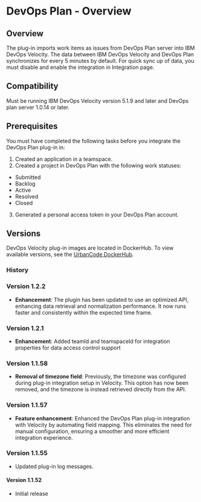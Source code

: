 
# DevOps Plan - Overview

## Overview

The plug-in imports work items as issues from DevOps Plan server into IBM DevOps Velocity. The data between IBM DevOps Velocity and DevOps Plan synchronizes for every 5 minutes by default. For quick sync up of data, you must disable and enable the integration in Integration page.

## Compatibility

Must be running IBM DevOps Velocity version 5.1.9 and later and DevOps plan server 1.0.14 or later.

## Prerequisites

You must have completed the following tasks before you integrate the DevOps Plan plug-in in:
1. Created an application in a teamspace.
2. Created a project in DevOps Plan with the following work statuses:
* Submitted
* Backlog
* Active
* Resolved
* Closed
3. Generated a personal access token in your DevOps Plan account.

## Versions

DevOps Velocity plug-in images are located in DockerHub. To view available versions, see the [UrbanCode DockerHub](https://hub.docker.com/r/urbancode/ucv-ext-compass/tags).

### History

### Version 1.2.2

* **Enhancement**: The plugin has been updated to use an optimized API, enhancing data retrieval and normalization performance. It now runs faster and consistently within the expected time frame.

### Version 1.2.1

* **Enhancement**: Added teamId and teamspaceId for integration properties for data access control support

### Version 1.1.58

* **Removal of timezone field**: Previously, the timezone was configured during plug-in integration setup in Velocity. This option has now been removed, and the timezone is instead retrieved directly from the API.

### Version 1.1.57

* **Feature enhancement**: Enhanced the DevOps Plan plug-in integration with Velocity by automating field mapping. This eliminates the need for manual configuration, ensuring a smoother and more efficient integration experience.

### Version 1.1.55

* Updated plug-in log messages.

#### Version 1.1.52

* Initial release
